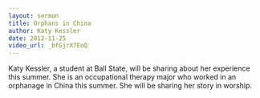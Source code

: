 ```yaml
---
layout: sermon
title: Orphans in China
author: Katy Kessler
date: 2012-11-25
video_url: _bfGjrX7EoQ
---
```


Katy Kessler, a student at Ball State, will be sharing about her experience this summer. She is an occupational therapy major who worked in an orphanage in China this summer. She will be sharing her story in worship.


